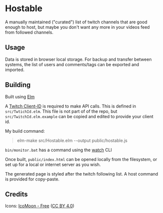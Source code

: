 # Hostable

A manually maintained ("curated") list of twitch channels that are good enough to host, but maybe you don't want any more in your videos feed from followed channels.

## Usage

Data is stored in browser local storage. For backup and transfer between systems, the list of users and comments/tags can be exported and imported.

## Building

Built using [Elm](http://elm-lang.org/)

A [Twitch Client-ID](https://dev.twitch.tv/docs/authentication#registration) is required to make API calls. This is defined in `src/TwtichId.elm`. This file is not part of of the repo, but `src/TwitchId.elm.example` can be copied and edited to provide your client id.

My build command:

> elm-make src/Hostable.elm --output public/hostable.js

`bin/monitor.bat` has a command using the [watch](https://www.npmjs.com/package/watch) CLI

Once built, `public/index.html` can be opened locally from the filesystem, or set up for a local or internet server as you wish.

The generated page is styled after the twitch following list. A host command is provided for copy-paste.

## Credits

Icons: [IcoMoon - Free](https://icomoon.io/#icons-icomoon) ([CC BY 4.0](http://creativecommons.org/licenses/by/4.0/))
